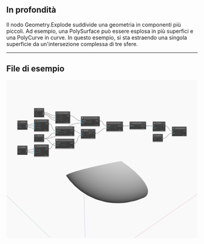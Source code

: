 ## In profondità
Il nodo Geometry.Explode suddivide una geometria in componenti più piccoli. Ad esempio, una PolySurface può essere esplosa in più superfici e una PolyCurve in curve. In questo esempio, si sta estraendo una singola superficie da un'intersezione complessa di tre sfere.
___
## File di esempio

![Explode](./Autodesk.DesignScript.Geometry.Geometry.Explode_img.jpg)

